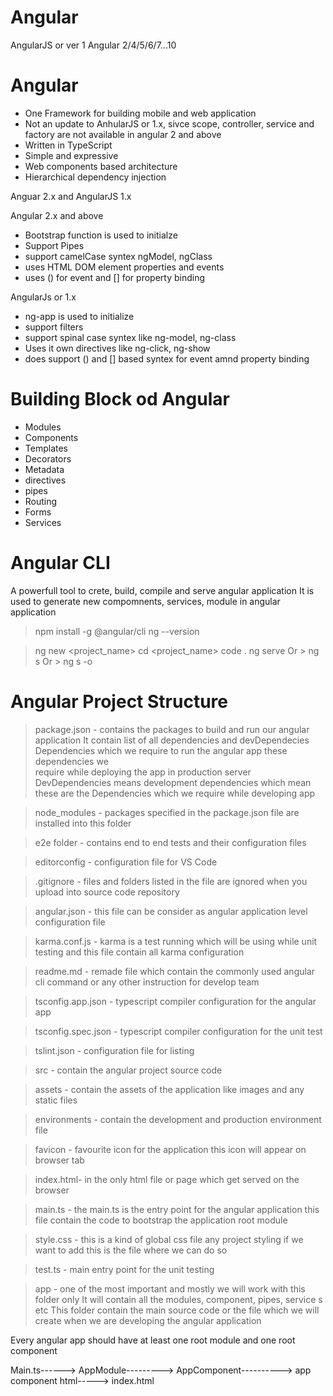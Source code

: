# Angular

AngularJS or ver 1
Angular 2/4/5/6/7...10


# Angular
- One Framework for building mobile and web application
- Not an update to AnhularJS or 1.x, sivce scope, controller, service and factory are 
  not available in angular 2 and above
- Written in TypeScript
- Simple and expressive
- Web components based architecture
- Hierarchical dependency injection



Anguar 2.x and AngularJS 1.x

Angular 2.x and above
- Bootstrap function is used to initialze
- Support Pipes
- support camelCase syntex ngModel, ngClass
- uses HTML DOM element properties and events
- uses () for event and [] for property binding


AngularJs or 1.x
- ng-app is used to initialize
- support filters
- support spinal case syntex like ng-model, ng-class
- Uses it own directives like ng-click, ng-show
- does support () and [] based syntex for event amnd property binding


# Building Block od Angular
- Modules
- Components
- Templates
- Decorators
- Metadata
- directives
- pipes
- Routing
- Forms
- Services


# Angular CLI
A powerfull  tool to crete, build, compile and serve angular application
It is used to generate new compomnents, services, module in angular application

> npm install -g @angular/cli
> ng --version

> ng new <project_name>
> cd <project_name>
> code .
> ng serve  Or > ng s   Or  > ng s -o


# Angular Project Structure
> package.json - contains the packages to build and run our angular application
                 It contain list of all dependencies and devDependecies
                 Dependencies which we require to run the angular app these dependencies we 		  
                 require while deploying the app in production server
                 DevDependencies means development dependencies which mean these are the 
                 Dependencies which we require while developing app

> node_modules - packages specified in the package.json file are installed into this folder

> e2e folder - contains end to end tests and their configuration files

> editorconfig - configuration file for VS Code

> .gitignore - files and folders listed in the file are ignored when you upload into source code repository

> angular.json - this file can be consider as angular application level configuration file

> karma.conf.js - karma is a test running which will be using while unit testing and this file contain all karma configuration

> readme.md - remade file which contain the commonly used angular cli command or any other instruction for develop team

> tsconfig.app.json - typescript compiler configuration for the angular app

> tsconfig.spec.json - typescript compiler configuration for the unit test

> tslint.json - configuration file for listing

> src - contain the angular project source code

> assets - contain the assets of the application like images and any static files

> environments - contain the development and production environment file

> favicon - favourite icon for the application this icon will appear on browser tab

> index.html- in the only html file or page which get served on the browser

> main.ts - the main.ts is the entry point for the angular application this file contain the code to bootstrap the application root module

> style.css - this is a kind of global css file any project styling if we want to add this is the file where we can do so

> test.ts - main entry point for the unit testing

> app - one of the most important and mostly we will work with this folder only
        It will contain all the modules, component, pipes, service s etc
        This folder contain the main source code or the file which we will create when we are 
        developing the angular application


Every angular app should have at least one root module and one root component


Main.ts------> AppModule---------> AppComponent----------> app component html-----> index.html














